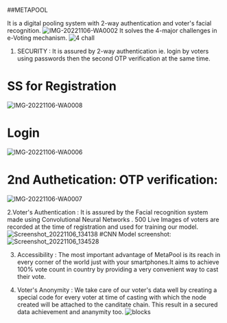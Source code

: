  ##METAPOOL

It is a digital pooling system with 2-way authentication and voter's facial recognition.
![IMG-20221106-WA0002](https://user-images.githubusercontent.com/100073376/200159894-ec02fe7f-6183-48ea-97bb-5389766d63ed.jpg)
It solves the 4-major challenges in e-Voting mechanism.
![4 chall](https://user-images.githubusercontent.com/100073376/200160080-ac7ea794-0898-4abb-ac81-a8f2656761e9.jpg)



1. SECURITY : It is assured by 2-way authentication ie. login by voters using passwords then the second OTP verification at the same time.
# SS for Registration
 ![IMG-20221106-WA0008](https://user-images.githubusercontent.com/100073376/200159572-a1411a19-518c-45d1-ac5a-11db40e9fa29.jpg)
# Login 
![IMG-20221106-WA0006](https://user-images.githubusercontent.com/100073376/200159824-807a1737-d30d-4bfe-995c-277e42d3f448.jpg)
# 2nd Authetication: OTP verification:
![IMG-20221106-WA0007](https://user-images.githubusercontent.com/100073376/200159928-d626abc3-e42b-4aeb-a73a-64ab919aea7c.jpg)



2.Voter's Authentication : It is assured by the Facial recognition system made using Convolutional Neural Networks .
500 Live Images of voters are recorded at the time of registration and used for training our model.
![Screenshot_20221106_134138](https://user-images.githubusercontent.com/100073376/200160819-b700f81e-2695-4ed1-8e99-4f8eb54aa9c4.png)
#CNN Model screenshot:
![Screenshot_20221106_134528](https://user-images.githubusercontent.com/100073376/200160922-9b72d522-2ab2-4a68-95df-2b7cd9a945ca.png)


3. Accessibility : The most important advantage of MetaPool is its reach in every corner of the world just with your smartphones.It aims to achieve 100% vote count in country by providing a very convenient way to cast their vote.

4. Voter's Anonymity : We take care of our voter's data well by creating a special code for every voter at time of casting with which the node created will be attached to the canditate chain. This result in a secured data achievement and ananymity too.
![blocks](https://user-images.githubusercontent.com/100073376/200160048-97ca203e-aa3a-4922-8ccd-92f1c63a5e17.jpg)

